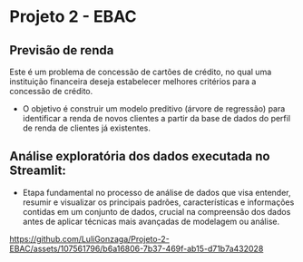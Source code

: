 # Projeto 2 - EBAC
## Previsão de renda
Este é um problema de concessão de cartões de crédito, no qual uma instituição financeira deseja estabelecer melhores critérios para a concessão de crédito.
- O objetivo é construir um modelo preditivo (árvore de regressão) para identificar a renda de novos clientes a partir da base de dados do perfil de renda de clientes já existentes.

## Análise exploratória dos dados executada no Streamlit:
- Etapa fundamental no processo de análise de dados que visa entender, resumir e visualizar os principais padrões, características e informações contidas em um conjunto de dados, crucial na compreensão dos dados antes de aplicar técnicas mais avançadas de modelagem ou análise.

https://github.com/LuliGonzaga/Projeto-2-EBAC/assets/107561796/b6a16806-7b37-469f-ab15-d71b7a432028

